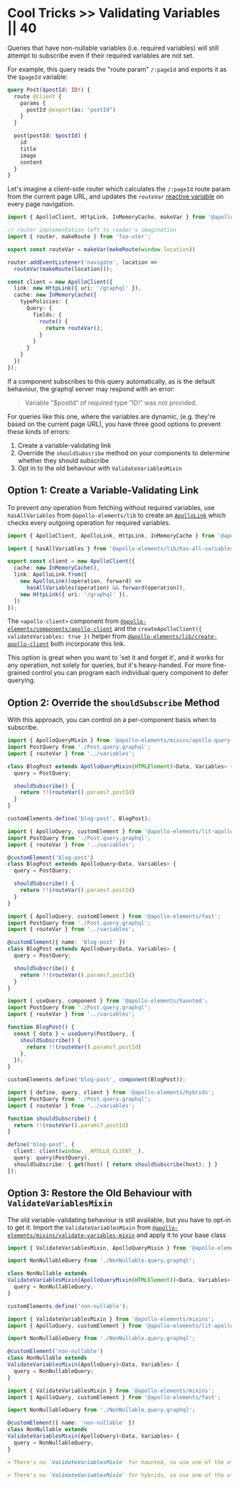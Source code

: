 # Cool Tricks >> Validating Variables || 40

Queries that have non-nullable variables (i.e. required variables) will still attempt to subscribe even if their required variables are not set.

For example, this query reads the "route param" `/:pageId` and exports it as the `$pageId` variable:

```graphql copy
query Post($postId: ID!) {
  route @client {
    params {
      postId @export(as: "postId")
    }
  }

  post(postId: $postId) {
    id
    title
    image
    content
  }
}
```

Let's imagine a client-side router which calculates the `/:pageId` route param from the current page URL, and updates the `routeVar` [reactive variable](https://www.apollographql.com/docs/react/local-state/reactive-variables/) on every page navigation.

```ts copy
import { ApolloClient, HttpLink, InMemoryCache, makeVar } from '@apollo/client/core';

// router implementation left to reader's imagination
import { router, makeRoute } from 'foo-uter';

export const routeVar = makeVar(makeRoute(window.location))

router.addEventListener('navigate', location =>
  routeVar(makeRoute(location)));

const client = new ApolloClient({
  link: new HttpLink({ uri: '/graphql' }),
  cache: new InMemoryCache({
    typePolicies: {
      Query: {
        fields: {
          route() {
            return routeVar();
          }
        }
      }
    }
  })
});
```

If a component subscribes to this query automatically, as is the default behaviour, the graphql server may respond with an error:

> Variable ”$postId“ of required type ”ID!“ was not provided.

For queries like this one, where the variables are dynamic, (e.g. they're based on the current page URL), you have three good options to prevent these kinds of errors:

1. Create a variable-validating link
2. Override the `shouldSubscribe` method on your components to determine whether they should subscribe
3. Opt in to the old behaviour with `ValidateVariablesMixin`

## Option 1: Create a Variable-Validating Link

To prevent *any* operation from fetching without required variables, use `hasAllVariables` from `@apollo-elements/lib` to create an [`ApolloLink`](https://www.apollographql.com/docs/react/api/link/introduction/) which checks every outgoing operation for required variables.

```ts copy
import { ApolloClient, ApolloLink, HttpLink, InMemoryCache } from '@apollo/client/core';

import { hasAllVariables } from '@apollo-elements/lib/has-all-variables';

export const client = new ApolloClient({
  cache: new InMemoryCache(),
  link: ApolloLink.from([
    new ApolloLink((operation, forward) =>
      hasAllVariables(operation) && forward(operation)),
    new HttpLink({ uri: '/graphql' }),
  ])
});
```

The `<apollo-client>` component from [`@apollo-elements/components/apollo-client`](../../api/components/apollo-client.md) and the `createApolloClient({ validateVariables: true })` helper from [`@apollo-elements/lib/create-apollo-client`](../../api/lib/create-apollo-client.md) both incorporate this link.

This option is great when you want to 'set it and forget it', and it works for any operation, not solely for queries, but it's heavy-handed. For more fine-grained control you can program each individual query component to defer querying.

## Option 2: Override the `shouldSubscribe` Method

With this approach, you can control on a per-component basis when to subscribe.

<code-tabs collection="libraries">

  ```ts tab mixins
  import { ApolloQueryMixin } from '@apollo-elements/mixins/apollo-query-mixin';
  import PostQuery from './Post.query.graphql';
  import { routeVar } from '../variables';

  class BlogPost extends ApolloQueryMixin(HTMLElement)<Data, Variables> {
    query = PostQuery;

    shouldSubscribe() {
      return !!(routeVar().params?.postId)
    }
  }

  customElements.define('blog-post', BlogPost);
  ```

  ```ts tab lit
  import { ApolloQuery, customElement } from '@apollo-elements/lit-apollo';
  import PostQuery from './Post.query.graphql';
  import { routeVar } from '../variables';

  @customElement('blog-post')
  class BlogPost extends ApolloQuery<Data, Variables> {
    query = PostQuery;

    shouldSubscribe() {
      return !!(routeVar().params?.postId)
    }
  }
  ```

  ```ts tab fast
  import { ApolloQuery, customElement } from '@apollo-elements/fast';
  import PostQuery from './Post.query.graphql';
  import { routeVar } from '../variables';

  @customElement({ name: 'blog-post' })
  class BlogPost extends ApolloQuery<Data, Variables> {
    query = PostQuery;

    shouldSubscribe() {
      return !!(routeVar().params?.postId)
    }
  }
  ```

  ```ts tab haunted
  import { useQuery, component } from '@apollo-elements/haunted';
  import PostQuery from './Post.query.graphql';
  import { routeVar } from '../variables';

  function BlogPost() {
    const { data } = useQuery(PostQuery, {
      shouldSubscribe() {
        return !!(routeVar().params?.postId)
      },
    });
  }

  customElements.define('blog-post', component(BlogPost));
  ```

  ```ts tab hybrids
  import { define, query, client } from '@apollo-elements/hybrids';
  import PostQuery from './Post.query.graphql';
  import { routeVar } from '../variables';

  function shouldSubscribe() {
    return !!(routeVar().params?.postId)
  }

  define('blog-post', {
    client: client(window.__APOLLO_CLIENT__),
    query: query(PostQuery),
    shouldSubscribe: { get(host) { return shouldSubscribe(host); } }
  });
  ```

</code-tabs>

## Option 3: Restore the Old Behaviour with `ValidateVariablesMixin`

The old variable-validating behaviour is still available, but you have to opt-in to get it. Import the `ValidateVariablesMixin` from [`@apollo-elements/mixins/validate-variables-mixin`](../../api/libraries/mixins/validate-variables-mixin.md) and apply it to your base class

<code-tabs collection="libraries">

  ```ts tab mixins
  import { ValidateVariablesMixin, ApolloQueryMixin } from '@apollo-elements/mixins';

  import NonNullableQuery from './NonNullable.query.graphql';

  class NonNullable extends
  ValidateVariablesMixin(ApolloQueryMixin(HTMLElement))<Data, Variables> {
    query = NonNullableQuery;
  }

  customElements.define('non-nullable');
  ```

  ```ts tab lit
  import { ValidateVariablesMixin } from '@apollo-elements/mixins';
  import { ApolloQuery, customElement } from '@apollo-elements/lit-apollo';

  import NonNullableQuery from './NonNullable.query.graphql';

  @customElement('non-nullable')
  class NonNullable extends
  ValidateVariablesMixin(ApolloQuery)<Data, Variables> {
    query = NonNullableQuery;
  }
  ```

  ```ts tab fast
  import { ValidateVariablesMixin } from '@apollo-elements/mixins';
  import { ApolloQuery, customElement } from '@apollo-elements/fast';

  import NonNullableQuery from './NonNullable.query.graphql';

  @customElement({ name: 'non-nullable' })
  class NonNullable extends
  ValidateVariablesMixin(ApolloQuery)<Data, Variables> {
    query = NonNullableQuery;
  }
  ```

  ```md tab haunted
  > There's no `ValidateVariablesMixin` for haunted, so use one of the other techniques.
  ```


  ```md tab hybrids
  > There's no `ValidateVariablesMixin` for hybrids, so use one of the other techniques.
  ```

</code-tabs>
